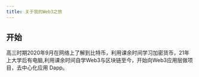 ```yaml
---
title: 关于我的Web3之旅
---
```


## 开始

高三时期2020年9月在网络上了解到比特币，利用课余时间学习加密货币，21年上大学后有电脑,利用课余时间自学Web3与区块链至今，开始向Web3应用层做项目，去中心化应用 Dapp。
